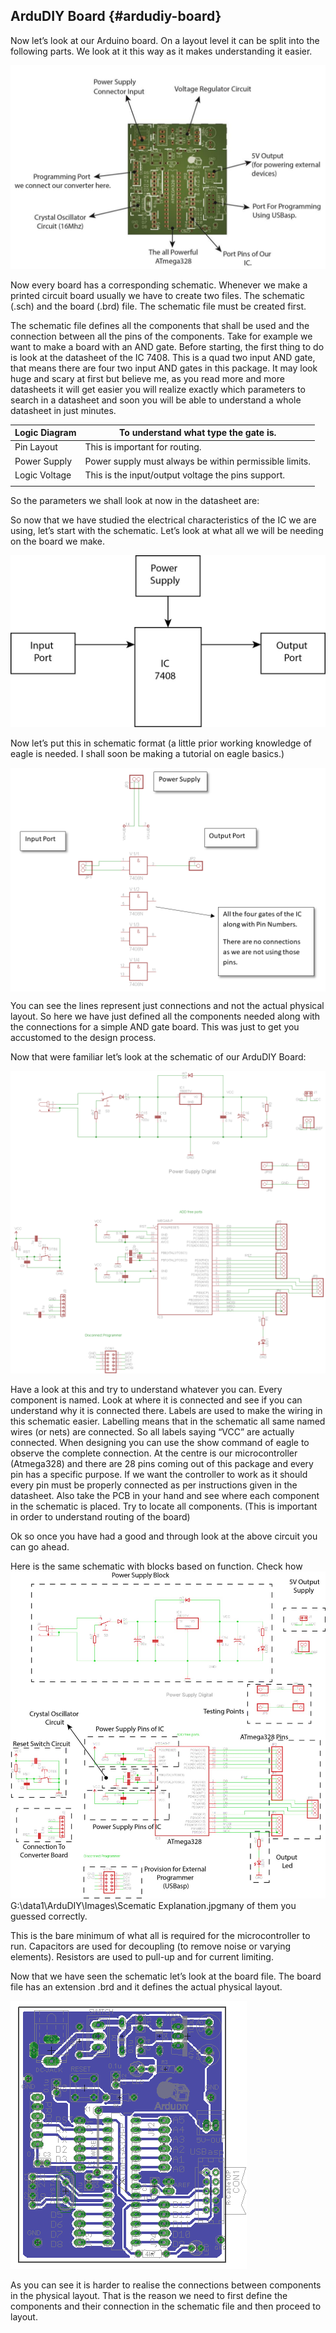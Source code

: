 ## ArduDIY Board {#ardudiy-board}

Now let’s look at our Arduino board. On a layout level it can be split into the following parts. We look at it this way as it makes understanding it easier.

![](../assets/picture_221.png)

Now every board has a corresponding schematic. Whenever we make a printed circuit board usually we have to create two files. The schematic \(.sch\) and the board \(.brd\) file. The schematic file must be created first.

The schematic file defines all the components that shall be used and the connection between all the pins of the components. Take for example we want to make a board with an AND gate. Before starting, the first thing to do is look at the datasheet of the IC 7408. This is a quad two input AND gate, that means there are four two input AND gates in this package. It may look huge and scary at first but believe me, as you read more and more datasheets it will get easier you will realize exactly which parameters to search in a datasheet and soon you will be able to understand a whole datasheet in just minutes.

| Logic Diagram | To understand what type the gate is. |
| --- | --- |
| Pin Layout | This is important for routing. |
| Power Supply | Power supply must always be within permissible limits. |
| Logic Voltage | This is the input/output voltage the pins support. |
|  |  |

So the parameters we shall look at now in the datasheet are:

So now that we have studied the electrical characteristics of the IC we are using, let’s start with the schematic. Let’s look at what all we will be needing on the board we make.

![](../assets/picture_30.jpg)


Now let’s put this in schematic format \(a little prior working knowledge of eagle is needed. I shall soon be making a tutorial on eagle basics.\)

<p align="center">
  <img src="../assets/picture_30.png" align="center">
</p>



You can see the lines represent just connections and not the actual physical layout. So here we have just defined all the components needed along with the connections for a simple AND gate board. This was just to get you accustomed to the design process.

Now that were familiar let’s look at the schematic of our ArduDIY Board:

![](../assets/picture_56.png)

Have a look at this and try to understand whatever you can. Every component is named. Look at where it is connected and see if you can understand why it is connected there. Labels are used to make the wiring in this schematic easier. Labelling means that in the schematic all same named wires \(or nets\) are connected. So all labels saying “VCC” are actually connected. When designing you can use the show command of eagle to observe the complete connection. At the centre is our microcontroller \(Atmega328\) and there are 28 pins coming out of this package and every pin has a specific purpose. If we want the controller to work as it should every pin must be properly connected as per instructions given in the datasheet. Also take the PCB in your hand and see where each component in the schematic is placed. Try to locate all components. \(This is important in order to understand routing of the board\)

Ok so once you have had a good and through look at the above circuit you can go ahead.

Here is the same schematic with blocks based on function. Check how ![](../assets/picture_57.png)G:\data1\ArduDIY\Images\Scematic Explanation.jpgmany of them you guessed correctly.

This is the bare minimum of what all is required for the microcontroller to run. Capacitors are used for decoupling \(to remove noise or varying elements\). Resistors are used to pull-up and for current limiting.

Now that we have seen the schematic let’s look at the board file. The board file has an extension .brd and it defines the actual physical layout.

![](../assets/picture_58.png)

As you can see it is harder to realise the connections between components in the physical layout. That is the reason we need to first define the components and their connection in the schematic file and then proceed to layout.
